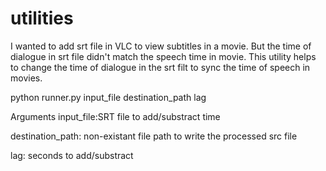 # utilities


I wanted to add srt file in VLC to view subtitles in a movie. But the time of dialogue in srt file didn't match the speech time in movie. This utility helps to change the time of dialogue in the srt filt to sync the time of speech in movies.  

python runner.py input_file destination_path lag


Arguments
input_file:SRT file to add/substract time

destination_path: non-existant file path to write the processed src file

lag: seconds to add/substract
